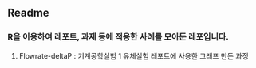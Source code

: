 ## Readme

### R을 이용하여 레포트, 과제 등에 적용한 사례를 모아둔 레포입니다.

1.  Flowrate-deltaP : 기계공학실험 1 유체실험 레포트에 사용한 그래프 만든 과정
